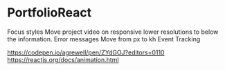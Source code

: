 # PortfolioReact
Focus styles
Move project video on responsive lower resolutions to below the information.
Error messages
Move from px to kh
Event Tracking

https://codepen.io/agrewell/pen/ZYdGOJ?editors=0110
https://reactjs.org/docs/animation.html
